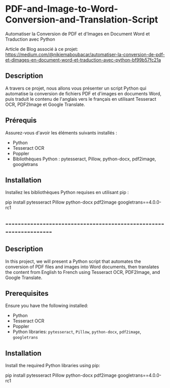 # PDF-and-Image-to-Word-Conversion-and-Translation-Script
Automatiser la Conversion de PDF et d'Images en Document Word et Traduction avec Python

Article de Blog associé à ce projet: https://medium.com/@nikiemaboubacar/automatiser-la-conversion-de-pdf-et-dimages-en-document-word-et-traduction-avec-python-bf99b57fc21a 


## Description
A travers ce projet, nous allons vous présenter un script Python qui automatise la conversion de fichiers PDF et d'images en documents Word, puis traduit le contenu de l'anglais vers le français en utilisant Tesseract OCR, PDF2Image et Google Translate.

## Prérequis
Assurez-vous d'avoir les éléments suivants installés :
- Python
- Tesseract OCR
- Poppler
- Bibliothèques Python : pytesseract, Pillow, python-docx, pdf2image, googletrans

## Installation
Installez les bibliothèques Python requises en utilisant pip :

 pip install pytesseract Pillow python-docx pdf2image googletrans==4.0.0-rc1
 
## ------------------------------------------------------------------

## Description
In this project, we will present a Python script that automates the conversion of PDF files and images into Word documents, then translates the content from English to French using Tesseract OCR, PDF2Image, and Google Translate.

## Prerequisites
Ensure you have the following installed:
- Python
- Tesseract OCR
- Poppler
- Python libraries: `pytesseract`, `Pillow`, `python-docx`, `pdf2image`, `googletrans`

## Installation
Install the required Python libraries using pip:

pip install pytesseract Pillow python-docx pdf2image googletrans==4.0.0-rc1

